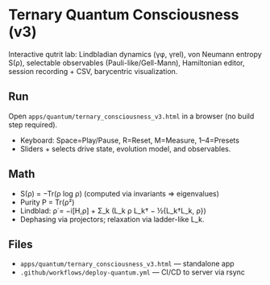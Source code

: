 # Ternary Quantum Consciousness (v3)

Interactive qutrit lab: Lindbladian dynamics (γφ, γrel), von Neumann entropy S(ρ), selectable observables (Pauli-like/Gell-Mann), Hamiltonian editor, session recording + CSV, barycentric visualization.

## Run

Open `apps/quantum/ternary_consciousness_v3.html` in a browser (no build step required).

- Keyboard: Space=Play/Pause, R=Reset, M=Measure, 1–4=Presets
- Sliders + selects drive state, evolution model, and observables.

## Math

- S(ρ) = −Tr(ρ log ρ) (computed via invariants ⇒ eigenvalues)
- Purity P = Tr(ρ²)
- Lindblad: ρ̇ = −i[H,ρ] + Σ_k (L_k ρ L_k† − ½{L_k†L_k, ρ})
- Dephasing via projectors; relaxation via ladder-like L_k.

## Files

- `apps/quantum/ternary_consciousness_v3.html` — standalone app
- `.github/workflows/deploy-quantum.yml` — CI/CD to server via rsync
